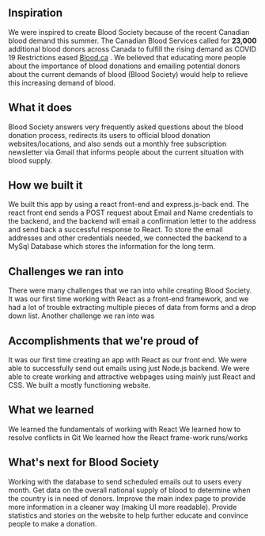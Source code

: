 ## Inspiration
We were inspired to create Blood Society because of the recent Canadian blood demand this summer. The Canadian Blood Services called for **23,000** additional blood donors across Canada to fulfill the rising demand as COVID 19 Restrictions eased [Blood.ca](https://www.blood.ca/en/about-us/media/newsroom/canadas-blood-supply-needs-boost-summer-following-surge-demand#:~:text=Canada's%20blood%20supply%20needs%20a%20boost%20this%20summer%20following%20a%20surge%20in%20demand&text=JULY%206%2C%202021%20(OTTAWA),as%20COVID%2D19%20restrictions%20ease.) . We believed that educating more people about the importance of blood donations and emailing potential donors about the current demands of blood (Blood Society) would help to relieve this increasing demand of blood. 

## What it does
Blood Society answers very frequently asked questions about the blood donation process, redirects its users to official blood donation websites/locations, and also sends out a monthly free subscription newsletter via Gmail that informs people about the current situation with blood supply.

## How we built it
We built this app by using a react front-end and express.js-back end. The react front end sends a POST request about Email and Name credentials to the backend, and the backend will email a confirmation letter to the address and send back a successful response to React. To store the email addresses and other credentials needed, we connected the backend to a MySql Database which stores the information for the long term.  

## Challenges we ran into
There were many challenges that we ran into while creating Blood Society. It was our first time working with React as a front-end framework, and we had a lot of trouble extracting multiple pieces of data from forms and a drop down list. Another challenge we ran into was 

## Accomplishments that we're proud of
It was our first time creating an app with React as our front end.
We were able to successfully send out emails using just Node.js backend.
We were able to create working and attractive webpages using mainly just React and CSS. 
We built a mostly functioning website.

## What we learned
We learned the fundamentals of working with React 
We learned how to resolve conflicts in Git
We learned how the React frame-work runs/works


## What's next for Blood Society
Working with the database to send scheduled emails out to users every month.
Get data on the overall national supply of blood to determine when the country is in need of donors.
Improve the main index page to provide more information in a cleaner way (making UI more readable).
Provide statistics and stories on the website to help further educate and convince people to make a donation.
